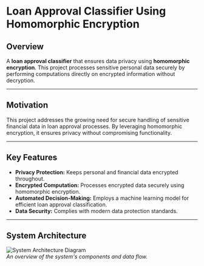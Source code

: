 # **Loan Approval Classifier Using Homomorphic Encryption**

## **Overview**  
A **loan approval classifier** that ensures data privacy using **homomorphic encryption**. This project processes sensitive personal data securely by performing computations directly on encrypted information without decryption.

---

## **Motivation**  
This project addresses the growing need for secure handling of sensitive financial data in loan approval processes. By leveraging homomorphic encryption, it ensures privacy without compromising functionality.

---

## **Key Features**  
- **Privacy Protection:** Keeps personal and financial data encrypted throughout.  
- **Encrypted Computation:** Processes encrypted data securely using homomorphic encryption.  
- **Automated Decision-Making:** Employs a machine learning model for efficient loan approval classification.  
- **Data Security:** Complies with modern data protection standards.  

---

## **System Architecture**  
![System Architecture Diagram](path/to/architecture-diagram.png)  
*An overview of the system's components and data flow.*

